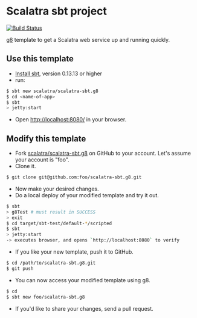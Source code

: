 # Scalatra sbt project #

[![Build Status](https://secure.travis-ci.org/scalatra/scalatra-sbt.g8.png)](http://travis-ci.org/scalatra/scalatra-sbt.g8)


[g8](https://github.com/foundweekends/giter8) template to get a Scalatra web service up and running quickly.

## Use this template ##

- [Install sbt](http://www.scala-sbt.org/0.13/docs/Setup.html), version 0.13.13 or higher
- run:

```sh
$ sbt new scalatra/scalatra-sbt.g8
$ cd <name-of-app>
$ sbt
> jetty:start
```

- Open [http://localhost:8080/](http://localhost:8080/) in your browser.

## Modify this template ##

- Fork [scalatra/scalatra-sbt.g8](https://github.com/scalatra/scalatra-sbt.g8) on GitHub to your account.
Let's assume your account is "foo".
- Clone it.

```sh
$ git clone git@github.com:foo/scalatra-sbt.g8.git
```

- Now make your desired changes.
- Do a local deploy of your modified template and try it out.

```sh
$ sbt
> g8Test # must result in SUCCESS
> exit
$ cd target/sbt-test/default-*/scripted
$ sbt
> jetty:start
-> executes browser, and opens `http://localhost:8080` to verify
```

- If you like your new template, push it to GitHub.

```sh
$ cd /path/to/scalatra-sbt.g8.git
$ git push
```

- You can now access your modified template using g8.

```sh
$ cd
$ sbt new foo/scalatra-sbt.g8
```

- If you'd like to share your changes, send a pull request.
